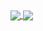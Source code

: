 <a height="175px" href="https://github-readme-stats.vercel.app/api?username=eltfshr&count_private=true&show_icons=true&theme=radical">
  <img align="center" src="https://github-readme-stats.vercel.app/api?username=eltfshr&count_private=true&show_icons=true&theme=radical" />
</a>
<a height="175px" href="https://github-readme-stats.vercel.app/api/top-langs/?username=anuraghazra&layout=compact&theme=radical">
  <img align="center" src="https://github-readme-stats.vercel.app/api/top-langs/?username=anuraghazra&layout=compact&theme=radical" />
</a>


<!--
**eltfshr/eltfshr** is a ✨ _special_ ✨ repository because its `README.md` (this file) appears on your GitHub profile.

Here are some ideas to get you started:

- 🔭 I’m currently working on ...
- 🌱 I’m currently learning ...
- 👯 I’m looking to collaborate on ...
- 🤔 I’m looking for help with ...
- 💬 Ask me about ...
- 📫 How to reach me: ...
- 😄 Pronouns: ...
- ⚡ Fun fact: ...
-->

